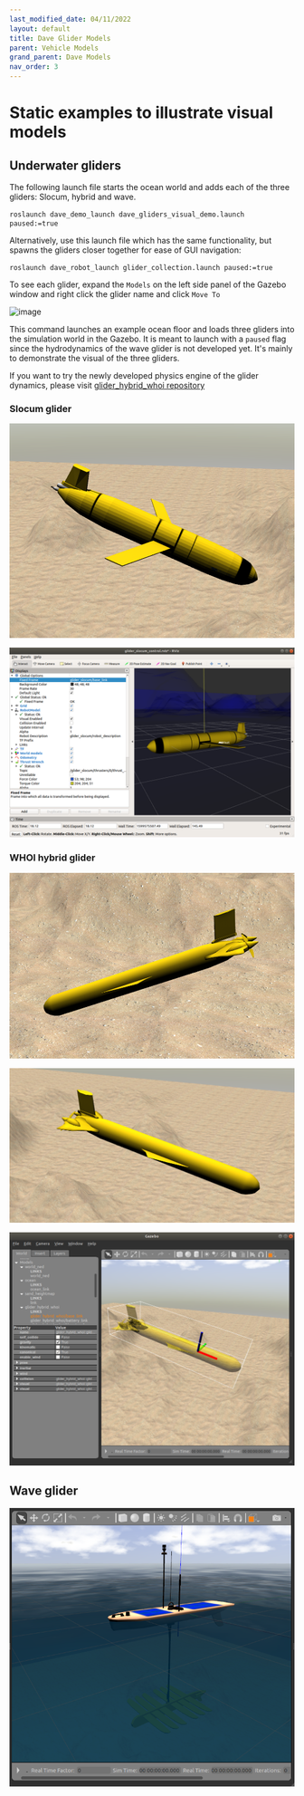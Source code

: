 ```yaml
---
last_modified_date: 04/11/2022
layout: default
title: Dave Glider Models
parent: Vehicle Models
grand_parent: Dave Models
nav_order: 3
---
```


# Static examples to illustrate visual models

## Underwater gliders

The following launch file starts the ocean world and adds each of the three gliders: Slocum, hybrid and wave.

```
roslaunch dave_demo_launch dave_gliders_visual_demo.launch paused:=true
```

Alternatively, use this launch file which has the same functionality, but spawns the gliders closer together for ease of GUI navigation:

```
roslaunch dave_robot_launch glider_collection.launch paused:=true
```


To see each glider, expand the `Models` on the left side panel of the Gazebo window and right click the glider name and click `Move To`

![image](https://user-images.githubusercontent.com/7955120/139202251-cf9d9000-3b84-4502-bd56-912ec8eff33e.png)

This command launches an example ocean floor and loads three gliders into the simulation world in the Gazebo. It is meant to launch with a `paused` flag since the hydrodynamics of the wave glider is not developed yet. It's mainly to demonstrate the visual of the three gliders.

If you want to try the newly developed physics engine of the glider dynamics, please visit [glider_hybrid_whoi repository](https://github.com/Field-Robotics-Lab/glider_hybrid_whoi)

### Slocum glider

![slocum_gazebo](../images/slocum_gazebo.png)

![slocum_rviz](../images/slocum_rviz.png)


### WHOI hybrid glider

![hybrid_glider](../images/hybrid_glider.png)

![hybrid_glider2](../images/hybrid_glider2.png)

![hybrid_glider_frames](../images/hybrid_glider_frames.png)


## Wave glider

![wave_glider](../images/wave_glider.png)


